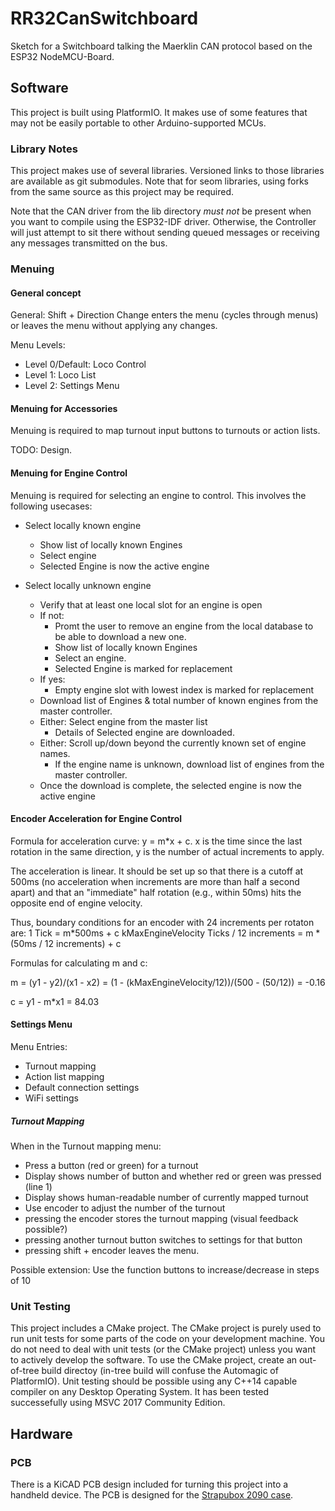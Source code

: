 # RR32CanSwitchboard
Sketch for a Switchboard talking the Maerklin CAN protocol based on the ESP32 NodeMCU-Board.

## Software

This project is built using PlatformIO. It makes use of some features that may
not be easily portable to other Arduino-supported MCUs.

### Library Notes

This project makes use of several libraries. Versioned links to those libraries
are available as git submodules. Note that for seom libraries, using forks from
the same source as this project may be required.

Note that the CAN driver from the lib directory *must not* be present when you
want to compile using the ESP32-IDF driver. Otherwise, the Controller will just
attempt to sit there without sending queued messages or receiving any messages
transmitted on the bus.

### Menuing

#### General concept

General: Shift + Direction Change enters the menu (cycles through menus) or leaves the menu without applying any changes.

Menu Levels:

* Level 0/Default: Loco Control
* Level 1: Loco List
* Level 2: Settings Menu

#### Menuing for Accessories

Menuing is required to map turnout input buttons to turnouts or action lists.

TODO: Design.

#### Menuing for Engine Control

Menuing is required for selecting an engine to control. This involves the following usecases:

* Select locally known engine
    * Show list of locally known Engines
    * Select engine
    * Selected Engine is now the active engine

* Select locally unknown engine
    * Verify that at least one local slot for an engine is open
    * If not:
        * Promt the user to remove an engine from the local database to be able to download a new one.
        * Show list of locally known Engines
        * Select an engine.
        * Selected Engine is marked for replacement
    * If yes:
        * Empty engine slot with lowest index is marked for replacement
    * Download list of Engines & total number of known engines from the master controller.
    * Either: Select engine from the master list
        * Details of Selected engine are downloaded.
    * Either: Scroll up/down beyond the currently known set of engine names.
        * If the engine name is unknown, download list of engines from the master controller.
    * Once the download is complete, the selected engine is now the active engine

#### Encoder Acceleration for Engine Control

Formula for acceleration curve: y = m*x + c. x is the time since the last rotation in the same direction,
y is the number of actual increments to apply.

The acceleration is linear. It should be set up so that there is a cutoff at 500ms (no acceleration when
increments are more than half a second apart) and that an "immediate" half rotation (e.g., within 50ms)
hits the opposite end of engine velocity.

Thus, boundary conditions for an encoder with 24 increments per rotaton are:
1 Tick = m*500ms + c
kMaxEngineVelocity Ticks / 12 increments = m * (50ms / 12 increments) + c

Formulas for calculating m and c:

m = (y1 - y2)/(x1 - x2) = (1 - (kMaxEngineVelocity/12))/(500 - (50/12)) = -0.16

c = y1 - m*x1 = 84.03


#### Settings Menu

Menu Entries:

* Turnout mapping
* Action list mapping
* Default connection settings
* WiFi settings

##### Turnout Mapping

When in the Turnout mapping menu:

* Press a button (red or green) for a turnout
* Display shows number of button and whether red or green was pressed (line 1)
* Display shows human-readable number of currently mapped turnout
* Use encoder to adjust the number of the turnout
* pressing the encoder stores the turnout mapping (visual feedback possible?)
* pressing another turnout button switches to settings for that button
* pressing shift + encoder leaves the menu.

Possible extension: Use the function buttons to increase/decrease in steps of 10


### Unit Testing

This project includes a CMake project.
The CMake project is purely used to run unit tests for some parts of the code on your development machine.
You do not need to deal with unit tests (or the CMake project) unless you want to actively develop the software.
To use the CMake project, create an out-of-tree build directoy (in-tree build will confuse the Automagic of PlatformIO).
Unit testing should be possible using any C++14 capable compiler on any Desktop Operating System.
It has been tested successefully using MSVC 2017 Community Edition.

## Hardware

### PCB

There is a KiCAD PCB design included for turning this project into a handheld device.
The PCB is designed for the [Strapubox 2090 case](https://www.reichelt.de/kunststoffgehaeuse-129-x-40-x-26-mm-sp-2090-sw-p33828.html?&trstct=pos_0).